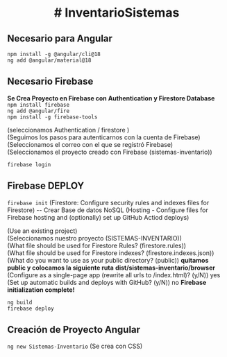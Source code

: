 <h1 align="center"> # InventarioSistemas </h1>

## Necesario para Angular
`npm install -g @angular/cli@18`<br>
`ng add @angular/material@18`<br>


## Necesario Firebase
<b>Se Crea Proyecto en Firebase con Authentication y Firestore Database</b><br>
`npm install firebase`<br>
`ng add @angular/fire`<br>
`npm install -g firebase-tools`<br>

(seleccionamos Authentication / firestore )<br>
(Seguimos los pasos para autenticarnos con la cuenta de Firebase)<br>
(Seleccionamos el correo con el que se registró Firebase)<br>
(Seleccionamos el proyecto creado con Firebase (sistemas-inventario))<br>

`firebase login`<br>

## Firebase DEPLOY
`firebase init` 
(Firestore: Configure security rules and indexes files for Firestore)  -- Crear Base de datos NoSQL
(Hosting - Configure files for Firebase hosting and (optionally) set up GitHub Actiod deploys)<br>

(Use an existing project)<br>
(Seleccionamos nuestro proyecto (SISTEMAS-INVENTARIO))<br>
(What file should be used for Firestore Rules? (firestore.rules))<br>
(What file should be used for Firestore indexes? (firestore.indexes.json))<br>
(What do you want to use as your public directory? (public)) <b> quitamos public y colocamos la siguiente ruta</b>
<b>dist/sistemas-inventario/browser</b><br>
(Configure as a single-page app (rewrite all urls to /index.html)? (y/N)) yes
(Set up automatic builds and deploys with GitHub? (y/N)) no
<b>Firebase initialization complete!</b>

`ng build` <br>
`firebase deploy`<br>

## Creación de Proyecto Angular
`ng new Sistemas-Inventario` (Se crea con CSS)<br>